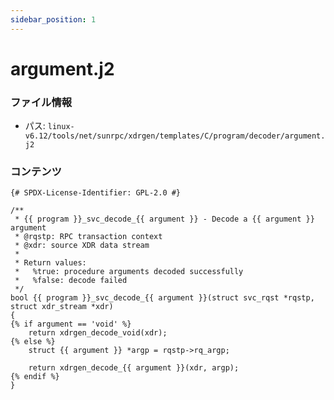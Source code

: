 ```yaml
---
sidebar_position: 1
---
```

# argument.j2

### ファイル情報

- パス: `linux-v6.12/tools/net/sunrpc/xdrgen/templates/C/program/decoder/argument.j2`

### コンテンツ

```j2
{# SPDX-License-Identifier: GPL-2.0 #}

/**
 * {{ program }}_svc_decode_{{ argument }} - Decode a {{ argument }} argument
 * @rqstp: RPC transaction context
 * @xdr: source XDR data stream
 *
 * Return values:
 *   %true: procedure arguments decoded successfully
 *   %false: decode failed
 */
bool {{ program }}_svc_decode_{{ argument }}(struct svc_rqst *rqstp, struct xdr_stream *xdr)
{
{% if argument == 'void' %}
	return xdrgen_decode_void(xdr);
{% else %}
	struct {{ argument }} *argp = rqstp->rq_argp;

	return xdrgen_decode_{{ argument }}(xdr, argp);
{% endif %}
}

```
